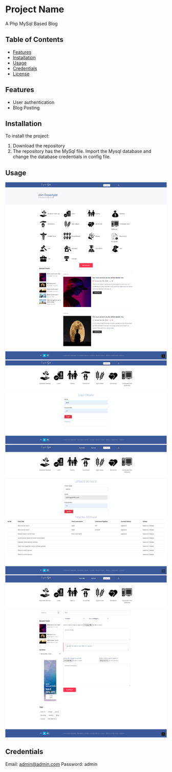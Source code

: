 # Project Name

A Php MySql Based Blog

## Table of Contents

- [Features](#features)
- [Installation](#installation)
- [Usage](#usage)
- [Credentials](#credentials)
- [License](#license)

## Features

  - User authentication
  - Blog Posting

## Installation

To install the project:

1. Download the repository
2. The repository has the MySql file. Import the Mysql database and change the database credentials in config file.

## Usage

![Project ](BlogPage.png)
![Project ](LoginPage.png)
![Project ](OnePageDashboard.png)
![Project ](NewPost.png)

## Credentials
Email: admin@admin.com
Password: admin

